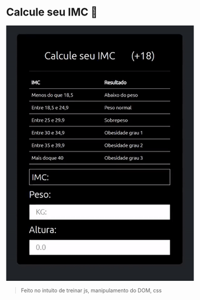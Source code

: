 # Calcule seu IMC :muscle:

![imc](./IMC.gif)
>Feito no intuito de treinar js, manipulamento do DOM, css
